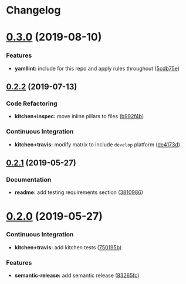 # Changelog

# [0.3.0](https://github.com/saltstack-formulas/locale-formula/compare/v0.2.2...v0.3.0) (2019-08-10)


### Features

* **yamllint:** include for this repo and apply rules throughout ([5cdb75e](https://github.com/saltstack-formulas/locale-formula/commit/5cdb75e))

## [0.2.2](https://github.com/saltstack-formulas/locale-formula/compare/v0.2.1...v0.2.2) (2019-07-13)


### Code Refactoring

* **kitchen+inspec:** move inline pillars to files ([b992f4b](https://github.com/saltstack-formulas/locale-formula/commit/b992f4b))


### Continuous Integration

* **kitchen+travis:** modify matrix to include `develop` platform ([de4173d](https://github.com/saltstack-formulas/locale-formula/commit/de4173d))

## [0.2.1](https://github.com/saltstack-formulas/locale-formula/compare/v0.2.0...v0.2.1) (2019-05-27)


### Documentation

* **readme:** add testing requirements section ([3810986](https://github.com/saltstack-formulas/locale-formula/commit/3810986))

# [0.2.0](https://github.com/saltstack-formulas/locale-formula/compare/v0.1.0...v0.2.0) (2019-05-27)


### Continuous Integration

* **kitchen+travis:** add kitchen tests ([750195b](https://github.com/saltstack-formulas/locale-formula/commit/750195b))


### Features

* **semantic-release:** add semantic release ([83265fc](https://github.com/saltstack-formulas/locale-formula/commit/83265fc))

